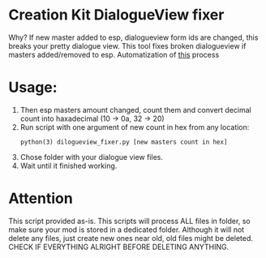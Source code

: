 # Creation Kit DialogueView fixer
Why?
If new master added to esp, dialogueview form ids are changed, this breaks your pretty dialogue view.
This tool fixes broken dialogueview if masters added/removed to esp.
Automatization of [this](https://www.reddit.com/r/skyrimmods/comments/cq3a74/protip_fixing_dialog_views_after_adding/) process

# Usage:
1. Then esp masters amount changed, count them and convert decimal count into haxadecimal (10 -> 0a, 32 -> 20)
2. Run script with one argument of new count in hex from any location:
    ```
    python(3) dilogueview_fixer.py [new masters count in hex]
    ```
3. Chose folder with your dialogue view files.
4. Wait until it finished working.

# Attention
This script provided as-is.
This scripts will process ALL files in folder, so make sure your mod is stored in a dedicated folder.
Although it will not delete any files, just create new ones near old, old files might be deleted.
CHECK IF EVERYTHING ALRIGHT BEFORE DELETING ANYTHING.
